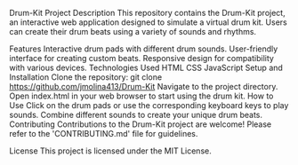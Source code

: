 Drum-Kit Project
Description
This repository contains the Drum-Kit project, an interactive web application designed to simulate a virtual drum kit. Users can create their drum beats using a variety of sounds and rhythms.

Features
Interactive drum pads with different drum sounds.
User-friendly interface for creating custom beats.
Responsive design for compatibility with various devices.
Technologies Used
HTML
CSS
JavaScript
Setup and Installation
Clone the repository: git clone https://github.com/jmolina413/Drum-Kit
Navigate to the project directory.
Open index.html in your web browser to start using the drum kit.
How to Use
Click on the drum pads or use the corresponding keyboard keys to play sounds.
Combine different sounds to create your unique drum beats.
Contributing
Contributions to the Drum-Kit project are welcome! Please refer to the 'CONTRIBUTING.md' file for guidelines.

License
This project is licensed under the MIT License.

